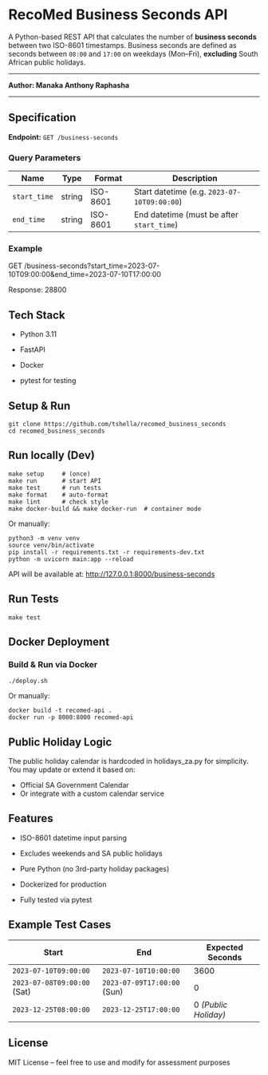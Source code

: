 # RecoMed Business Seconds API

A Python-based REST API that calculates the number of **business seconds** between two ISO-8601 timestamps. Business seconds are defined as seconds between `08:00` and `17:00` on weekdays (Mon–Fri), **excluding** South African public holidays.

---

**Author: Manaka Anthony Raphasha**

---
## Specification

**Endpoint:** `GET /business-seconds`

### Query Parameters

| Name        | Type   | Format      | Description                          |
|-------------|--------|-------------|--------------------------------------|
| `start_time`| string | ISO-8601    | Start datetime (e.g. `2023-07-10T09:00:00`) |
| `end_time`  | string | ISO-8601    | End datetime (must be after `start_time`)   |

### Example

GET /business-seconds?start_time=2023-07-10T09:00:00&end_time=2023-07-10T17:00:00

Response:
    28800

## Tech Stack

- Python 3.11

- FastAPI

- Docker

- pytest for testing

## Setup & Run

    git clone https://github.com/tshella/recomed_business_seconds
    cd recomed_business_seconds

## Run locally (Dev)
 
    make setup     # (once)
    make run       # start API
    make test      # run tests
    make format    # auto-format
    make lint      # check style
    make docker-build && make docker-run  # container mode

Or manually:

    python3 -m venv venv
    source venv/bin/activate
    pip install -r requirements.txt -r requirements-dev.txt
    python -m uvicorn main:app --reload


API will be available at: http://127.0.0.1:8000/business-seconds

## Run Tests

    make test

## Docker Deployment

### Build & Run via Docker

    ./deploy.sh

Or manually:

    docker build -t recomed-api .
    docker run -p 8000:8000 recomed-api

## Public Holiday Logic

The public holiday calendar is hardcoded in holidays_za.py for simplicity. You may update or extend it based on:

- Official SA Government Calendar
- Or integrate with a custom calendar service

## Features

- ISO-8601 datetime input parsing

- Excludes weekends and SA public holidays

- Pure Python (no 3rd-party holiday packages)

- Dockerized for production

- Fully tested via pytest

## Example Test Cases

| Start                       | End                         | Expected Seconds     |
| --------------------------- | --------------------------- | -------------------- |
| `2023-07-10T09:00:00`       | `2023-07-10T10:00:00`       | 3600                 |
| `2023-07-08T09:00:00` (Sat) | `2023-07-09T17:00:00` (Sun) | 0                    |
| `2023-12-25T08:00:00`       | `2023-12-25T17:00:00`       | 0 *(Public Holiday)* |

## License

MIT License – feel free to use and modify for assessment purposes